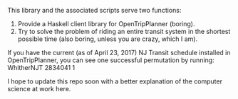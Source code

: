 This library and the associated scripts serve two functions:

1. Provide a Haskell client library for OpenTripPlanner (boring).
2. Try to solve the problem of riding an entire transit system in the shortest
possible time (also boring, unless you are crazy, which I am).

If you have the current (as of April 23, 2017) NJ Transit schedule installed
in OpenTripPlanner, you can see one successful permutation by running:
WhitherNJT 2834041 1

I hope to update this repo soon with a better explanation of the computer
science at work here.

